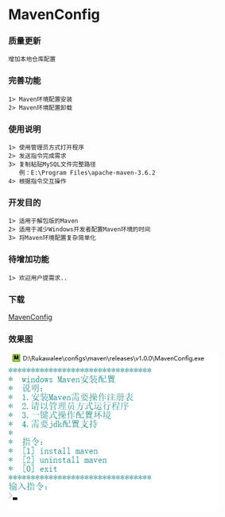 # MavenConfig
### 质量更新
    增加本地仓库配置
### 完善功能
    1> Maven环境配置安装
    2> Maven环境配置卸载
### 使用说明
    1> 使用管理员方式打开程序
    2> 发送指令完成需求
    3> 复制粘贴MySQL文件完整路径
       例：E:\Program Files\apache-maven-3.6.2
    4> 根据指令交互操作
### 开发目的
    1> 适用于解包版的Maven
    2> 适用于减少Windows开发者配置Maven环境的时间
    3> 将Maven环境配置复杂简单化
### 待增加功能
    1> 欢迎用户提需求..
### 下载
[MavenConfig](releases)
### 效果图
![主界面](pictures/mavenconfig.png)